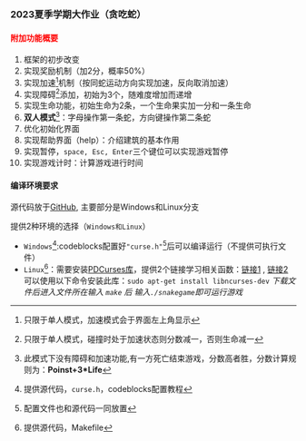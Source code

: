 ### 2023夏季学期大作业（贪吃蛇）


#### <font color = red>附加功能概要 </font>
1. 框架的初步改变
2. 实现奖励机制（加2分，概率50%）
3. 实现加速[^speed]机制（按同蛇运动方向实现加速，反向取消加速）
4. 实现障碍[^障碍]添加，初始为3个，随难度增加而递增
5. 实现生命功能，初始生命为2条，一个生命果实加一分和一条生命
6. **双人模式**[^double]：字母操作第一条蛇，方向键操作第二条蛇
7. 优化初始化界面
8. 实现帮助界面（help）：介绍建筑的基本作用
9. 实现暂停，`space, Esc, Enter`三个键位可以实现游戏暂停
10. 实现游戏计时：计算游戏进行时间

  
[^speed]:只限于单人模式，加速模式会于界面左上角显示
[^障碍]:只限于单人模式，碰撞时处于加速状态则分数减一，否则生命减一
[^double]:此模式下没有障碍和加速功能,有一方死亡结束游戏，分数高者胜，分数计算规则为：**Poinst+3*Life**


#### 编译环境要求

源代码放于[GitHub](https://github.com/Walker-luo/SnakeGame "SnakeGame"), 主要部分是Windows和Linux分支


提供2种环境的选择（`Windows和Linux`）
* `Windows`[^Windows]:codeblocks配置好`"curse.h"`[^set]后可以编译运行（不提供可执行文件）
* `Linux`[^Linux]：需要安装[PDCurses库](https://pdcurses.org/ "PDCurses")，提供2个链接学习相关函数：[链接1](https://pdcurses.org/docs/MANUAL.html) , [链接2](https://tldp.org/HOWTO/NCURSES-Programming-HOWTO/index.html)
 可以使用以下命令安装此库：`sudo apt-get install libncurses-dev`
    *下载文件后进入文件所在输入 `make` 后 输入`./snakegame`即可运行游戏*
  
[^set]:配置文件也和源代码一同放置
[^Windows]:提供源代码，`curse.h`，codeblocks配置教程
[^Linux]: 提供源代码，Makefile
